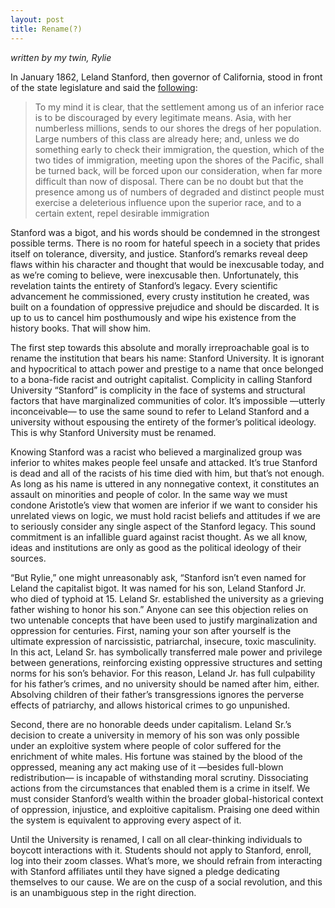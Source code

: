 ```yaml
---
layout: post
title: Rename(?)
---
```


*written by my twin, Rylie*

In January 1862, Leland Stanford, then governor of California, stood in front of the state legislature and said the [following](https://en.wikipedia.org/wiki/Leland_Stanford#Relationship_with_Chinese_immigrants):

>To my mind it is clear, that the settlement among us of an inferior race is to be discouraged by every legitimate means. Asia, with her numberless millions, sends to our shores the dregs of her population. Large numbers of this class are already here; and, unless we do something early to check their immigration, the question, which of the two tides of immigration, meeting upon the shores of the Pacific, shall be turned back, will be forced upon our consideration, when far more difficult than now of disposal. There can be no doubt but that the presence among us of numbers of degraded and distinct people must exercise a deleterious influence upon the superior race, and to a certain extent, repel desirable immigration

Stanford was a bigot, and his words should be condemned in the strongest possible terms. There is no room for hateful speech in a society that prides itself on tolerance, diversity, and justice. Stanford’s remarks reveal deep flaws within his character and thought that would be inexcusable today, and as we’re coming to believe, were inexcusable then. Unfortunately, this revelation taints the entirety of Stanford’s legacy. Every scientific advancement he commissioned, every crusty institution he created, was built on a foundation of oppressive prejudice and should be discarded. It is up to us to cancel him posthumously and wipe his existence from the history books. That will show him.

The first step towards this absolute and morally irreproachable goal is to rename the institution that bears his name: Stanford University. It is ignorant and hypocritical to attach power and prestige to a name that once belonged to a bona-fide racist and outright capitalist. Complicity in calling Stanford University “Stanford” is complicity in the face of systems and structural factors that have marginalized communities of color. It’s impossible —utterly inconceivable— to use the same sound to refer to Leland Stanford and a university without espousing the entirety of the former’s political ideology. This is why Stanford University must be renamed.

Knowing Stanford was a racist who believed a marginalized group was inferior to whites makes people feel unsafe and attacked. It’s true Stanford is dead and all of the racists of his time died with him, but that’s not enough. As long as his name is uttered in any nonnegative context, it constitutes an assault on minorities and people of color. In the same way we must condone Aristotle’s view that women are inferior if we want to consider his unrelated views on logic, we must hold racist beliefs and attitudes if we are to seriously consider any single aspect of the Stanford legacy. This sound commitment is an infallible guard against racist thought. As we all know, ideas and institutions are only as good as the political ideology of their sources.

“But Rylie,” one might unreasonably ask, “Stanford isn’t even named for Leland the capitalist bigot. It was named for his son, Leland Stanford Jr. who died of typhoid at 15. Leland Sr. established the university as a grieving father wishing to honor his son.” Anyone can see this objection relies on two untenable concepts that have been used to justify marginalization and oppression for centuries. First, naming your son after yourself is the ultimate expression of narcissistic, patriarchal, insecure, toxic masculinity. In this act, Leland Sr. has symbolically transferred male power and privilege between generations, reinforcing existing oppressive structures and setting norms for his son’s behavior. For this reason, Leland Jr. has full culpability for his father’s crimes, and no university should be named after him, either. Absolving children of their father’s transgressions ignores the perverse effects of patriarchy, and allows historical crimes to go unpunished.

Second, there are no honorable deeds under capitalism. Leland Sr.’s decision to create a university in memory of his son was only possible under an exploitive system where people of color suffered for the enrichment of white males. His fortune was stained by the blood of the oppressed, meaning any act making use of it —besides full-blown redistribution— is incapable of withstanding moral scrutiny. Dissociating actions from the circumstances that enabled them is a crime in itself. We must consider Stanford’s wealth within the broader global-historical context of oppression, injustice, and exploitive capitalism. Praising one deed within the system is equivalent to approving every aspect of it.

Until the University is renamed, I call on all clear-thinking individuals to boycott interactions with it. Students should not apply to Stanford, enroll, log into their zoom classes. What’s more, we should refrain from interacting with Stanford affiliates until they have signed a pledge dedicating themselves to our cause. We are on the cusp of a social revolution, and this is an unambiguous step in the right direction.
